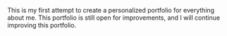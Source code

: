 This is my first attempt to create a personalized portfolio for everything about me.
  This portfolio is still open for improvements, and I will continue improving 
  this portfolio.
